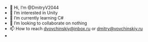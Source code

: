 - 👋 Hi, I’m @DmitryV2044
- 👀 I’m interested in Unity
- 🌱 I’m currently learning C#
- 💞️ I’m looking to collaborate on nothing
- 📫 How to reach dvovchinskiy@inbox.ru or dmitry@vovchinskiy.ru
- 

<!---
DmitryV2044/DmitryV2044 is a ✨ special ✨ repository because its `README.md` (this file) appears on your GitHub profile.
You can click the Preview link to take a look at your changes.
--->

